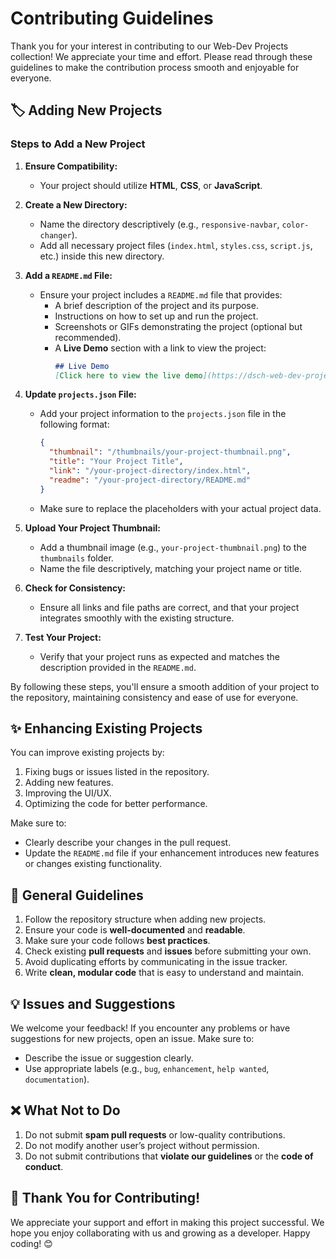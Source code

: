 # Contributing Guidelines

Thank you for your interest in contributing to our Web-Dev Projects collection! We appreciate your time and effort. Please read through these guidelines to make the contribution process smooth and enjoyable for everyone.

## 🏷️ Adding New Projects

### Steps to Add a New Project

1. **Ensure Compatibility:**
   - Your project should utilize **HTML**, **CSS**, or **JavaScript**.

2. **Create a New Directory:**
   - Name the directory descriptively (e.g., `responsive-navbar`, `color-changer`).
   - Add all necessary project files (`index.html`, `styles.css`, `script.js`, etc.) inside this new directory.

3. **Add a `README.md` File:**
   - Ensure your project includes a `README.md` file that provides:
     - A brief description of the project and its purpose.
     - Instructions on how to set up and run the project.
     - Screenshots or GIFs demonstrating the project (optional but recommended).
     - A **Live Demo** section with a link to view the project:
       ```markdown
       ## Live Demo
       [Click here to view the live demo](https://dsch-web-dev-projects.vercel.app/Your-Project-Directory)
       ```

4. **Update `projects.json` File:**
   - Add your project information to the `projects.json` file in the following format:
     ```json
     {
       "thumbnail": "/thumbnails/your-project-thumbnail.png",
       "title": "Your Project Title",
       "link": "/your-project-directory/index.html",
       "readme": "/your-project-directory/README.md"
     }
     ```
   - Make sure to replace the placeholders with your actual project data.

5. **Upload Your Project Thumbnail:**
   - Add a thumbnail image (e.g., `your-project-thumbnail.png`) to the `thumbnails` folder.
   - Name the file descriptively, matching your project name or title.

6. **Check for Consistency:**
   - Ensure all links and file paths are correct, and that your project integrates smoothly with the existing structure.

7. **Test Your Project:**
   - Verify that your project runs as expected and matches the description provided in the `README.md`.

By following these steps, you'll ensure a smooth addition of your project to the repository, maintaining consistency and ease of use for everyone.


## ✨ Enhancing Existing Projects

You can improve existing projects by:
1. Fixing bugs or issues listed in the repository.
2. Adding new features.
3. Improving the UI/UX.
4. Optimizing the code for better performance.

Make sure to:
- Clearly describe your changes in the pull request.
- Update the `README.md` file if your enhancement introduces new features or changes existing functionality.

## 📜 General Guidelines

1. Follow the repository structure when adding new projects.
2. Ensure your code is **well-documented** and **readable**.
3. Make sure your code follows **best practices**.
4. Check existing **pull requests** and **issues** before submitting your own.
5. Avoid duplicating efforts by communicating in the issue tracker.
6. Write **clean, modular code** that is easy to understand and maintain.

## 💡 Issues and Suggestions

We welcome your feedback! If you encounter any problems or have suggestions for new projects, open an issue. Make sure to:
- Describe the issue or suggestion clearly.
- Use appropriate labels (e.g., `bug`, `enhancement`, `help wanted`, `documentation`).

## ❌ What Not to Do

1. Do not submit **spam pull requests** or low-quality contributions.
2. Do not modify another user’s project without permission.
3. Do not submit contributions that **violate our guidelines** or the **code of conduct**.

## 🎉 Thank You for Contributing!

We appreciate your support and effort in making this project successful. We hope you enjoy collaborating with us and growing as a developer. Happy coding! 😊
